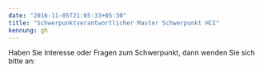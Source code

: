 ```yaml
---
date: "2016-11-05T21:05:33+05:30"
title: "Schwerpunktverantwortlicher Master Schwerpunkt HCI"
kennung: gh
---
```


Haben Sie Interesse oder Fragen zum Schwerpunkt, dann wenden Sie sich bitte an: 